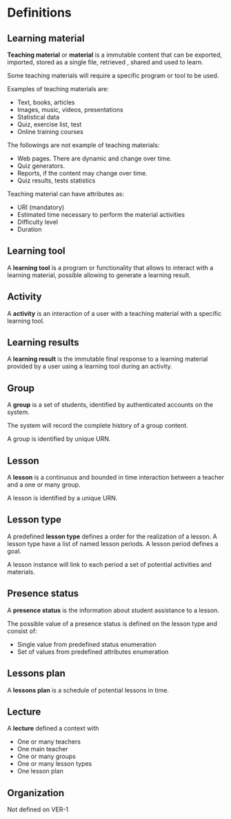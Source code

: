 Definitions
===========


Learning material
-----------------

**Teaching material** or **material** is a immutable content that can be exported, imported, stored as a single file, retrieved , shared and used to learn.

Some teaching materials will require a specific program or tool to be used.

Examples of teaching materials are:

 - Text, books, articles
 - Images, music, videos, presentations
 - Statistical data
 - Quiz, exercise list, test
 - Online training courses

The followings are not example of teaching materials:

 - Web pages. There are dynamic and change over time.
 - Quiz generators.
 - Reports, if the content may change over time.
 - Quiz results, tests statistics

 
Teaching material can have attributes as:

 - URI (mandatory)
 - Estimated time necessary to perform the material activities
 - Difficulty level
 - Duration

Learning tool
-------------

A **learning tool** is a program or functionality that allows to interact with a learning material, possible allowing to generate a learning result.

Activity
--------

A **activity** is an interaction of a user with a teaching material with a specific learning tool.

 
Learning results
----------------

A **learning result** is the immutable final response to a learning material provided by a user using a learning tool during an activity.

Group
-----

A **group** is a set of students, identified by authenticated accounts on the system.

The system will record the complete history of a group content.

A group is identified by unique URN.

Lesson
------

A **lesson** is a continuous and bounded in time interaction between a teacher and a one or many group.

A lesson is identified by a unique URN.

Lesson type
-----------

A predefined **lesson type** defines a order for the realization of a lesson. A lesson type have a list of named lesson periods. A lesson period defines a goal.

A lesson instance will link to each period a set of potential activities and materials.

Presence status
---------------

A **presence status** is the information about student assistance to a lesson.

The possible value of a presence status is defined on the lesson type and consist of:
- Single value from predefined status enumeration
- Set of values from predefined attributes enumeration

Lessons plan
-----------

A **lessons plan** is a schedule of potential lessons in time.

Lecture
-------

A **lecture** defined a context with
 - One or many teachers
 - One main teacher
 - One or many groups
 - One or many lesson types
 - One lesson plan

Organization
------------

Not defined on VER-1